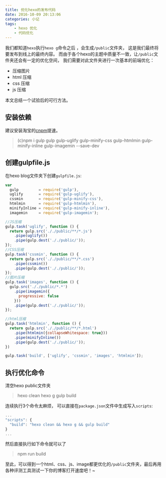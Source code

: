 ```yaml
---
title: 优化hexo的发布代码
date: 2016-10-09 20:13:06
categories: 小记
tags:
    - hexo 优化
    - 代码优化
---
```


我们都知道`hexo`执行`hexo g`命令之后 ，会生成`/public`文件夹， 这是我们最终将要发布到线上的最终内容。 而由于各个hexo的主题中质量不一致，让`/public`文件夹还会有一定的优化空间， 我们需要对此文件夹进行一次基本的前端优化：
* 压缩图片
* html 压缩
* css 压缩
* js 压缩

本文总结一个试验后的可行方法。

## 安装依赖
建议安装淘宝的[cnpm](https://npm.taobao.org/)提速。

> (c)npm i gulp gulp gulp-uglify gulp-minify-css gulp-htmlmin gulp-minify-inline gulp-imagemin --save-dev

## 创建gulpfile.js

在hexo blog文件夹下创建`gulpfile.js`:

```javascript
var
  gulp         = require('gulp'),
  uglify       = require('gulp-uglify'),
  cssmin       = require('gulp-minify-css'),
  htmlmin      = require('gulp-htmlmin'),
  minifyInline = require('gulp-minify-inline'),
  imagemin     = require('gulp-imagemin');

//JS压缩
gulp.task('uglify', function () {
  return gulp.src('././public/**/*.js')
    .pipe(uglify())
    .pipe(gulp.dest('././public/'));
});
//CSS压缩
gulp.task('cssmin', function () {
  return gulp.src('././public/**/*.css')
    .pipe(cssmin())
    .pipe(gulp.dest('././public/'));
});
//图片压缩
gulp.task('images', function () {
  gulp.src('././public/*.*')
    .pipe(imagemin({
      progressive: false
    }))
    .pipe(gulp.dest('././public/'));
});

//html压缩
gulp.task('htmlmin', function () {
  return gulp.src('././public/**/*.html')
    .pipe(htmlmin({collapseWhitespace: true}))
    .pipe(minifyInline())
    .pipe(gulp.dest('././public/'));
})

gulp.task('build', ['uglify', 'cssmin', 'images', 'htmlmin']);

```


## 执行优化命令
清空hexo public文件夹

> hexo clean
> hexo g
> gulp build

连续执行3个命令太麻烦， 可以直接在`package.json`文件中生成写入`scripts`:

```javascript
...
"scripts": {
  "build": "hexo clean && hexo g && gulp build"
}
...
```
然后直接执行如下命令就可以了
> npm run build

至此，可以得到一个html、css、js、image都更优化的`/public`文件夹，最后再用各种评测工具测试一下你的博客打开速度吧！~




